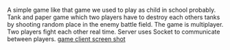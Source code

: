 A simple game like that game we used to play as child in school probably.
Tank and paper game which two players have to destroy each others tanks by shooting random place in the enemy battle field.
The game is multiplayer. Two players fight each other real time. 
Server uses Socket to communicate between players.
[game client screen shot](https://raw.githubusercontent.com/AliiMohammadi/ArtilleryGame/refs/heads/master/gamescreen.png)
